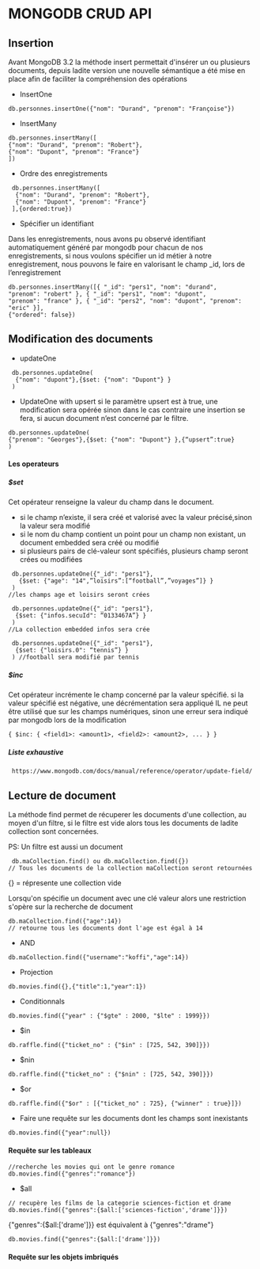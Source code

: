 # MONGODB CRUD API

## Insertion
Avant MongoDB 3.2 la méthode insert permettait d'insérer un ou plusieurs documents, depuis ladite version une nouvelle sémantique a été mise en place afin de faciliter la compréhension des opérations

* InsertOne
```
db.personnes.insertOne({"nom": "Durand", "prenom": "Françoise"})
```

* InsertMany
```
db.personnes.insertMany([
{"nom": "Durand", "prenom": "Robert"},
{"nom": "Dupont", "prenom": "France"}
])
```

* Ordre des enregistrements
```
 db.personnes.insertMany([
  {"nom": "Durand", "prenom": "Robert"},
  {"nom": "Dupont", "prenom": "France"}
 ],{ordered:true})
```

* Spécifier un identifiant

Dans les enregistrements, nous avons pu observé identifiant automatiquement généré
par mongodb pour chacun de nos enregistrements, si nous voulons spécifier un id
métier à notre enregistrement, nous pouvons le faire en valorisant le champ _id, lors de
l’enregistrement
```
db.personnes.insertMany([{ "_id": "pers1", "nom": "durand",
"prenom": "robert" }, { "_id": "pers1", "nom": "dupont",
"prenom": "france" }, { "_id": "pers2", "nom": "dupont", "prenom": "eric" }],
{"ordered": false})
```


## Modification des documents

* updateOne
```
 db.personnes.updateOne(
  {"nom": "dupont"},{$set: {"nom": "Dupont"} }
 )
```

* UpdateOne with upsert
si le paramètre upsert est à true,  une modification sera opérée sinon dans le cas
contraire une insertion se fera, si aucun document n’est concerné par le filtre.
```
db.personnes.updateOne(
{"prenom": "Georges"},{$set: {"nom": "Dupont"} },{“upsert”:true}
)
```


#### Les operateurs
##### $set

Cet opérateur renseigne la valeur du champ dans le document.
  - si le champ n’existe, il sera créé et valorisé avec la valeur précisé,sinon la valeur sera
modifié
  - si le nom du champ contient un point pour un champ non existant, un document
embedded sera créé ou modifié
  - si plusieurs pairs de clé-valeur sont spécifiés, plusieurs champ seront crées ou modifiées

```
 db.personnes.updateOne({"_id": "pers1"},
   {$set: {"age": "14",”loisirs”:[“football”,”voyages”]} }
 ) 
//les champs age et loisirs seront crées
```

```
 db.personnes.updateOne({"_id": "pers1"},
  {$set: {"infos.secuId": “0133467A”} }
 )
//La collection embedded infos sera crée
```
```
 db.personnes.updateOne({"_id": "pers1"},
  {$set: {"loisirs.0": “tennis”} }
 ) //football sera modifié par tennis
```
##### $inc
Cet opérateur incrémente le champ concerné par la valeur spécifié. si la valeur spécifié
est négative, une décrémentation sera appliqué
IL ne peut être utilisé que sur les champs numériques, sinon une erreur sera indiqué
par mongodb lors de la modification
```
{ $inc: { <field1>: <amount1>, <field2>: <amount2>, ... } }
```
 
 ##### Liste exhaustive
 ```
  https://www.mongodb.com/docs/manual/reference/operator/update-field/
 ```

## Lecture de document

La méthode find permet de récuperer les documents d'une collection, au moyen d'un filtre, si le filtre est vide alors tous les documents de ladite collection sont concernées.

PS: Un filtre est aussi un document 

```
 db.maCollection.find() ou db.maCollection.find({})
// Tous les documents de la collection maCollection seront retournées 
```
{} = répresente une collection vide

Lorsqu'on spécifie un document avec une clé valeur alors une restriction s'opère sur la recherche de document
```
db.maCollection.find({"age":14})
// retourne tous les documents dont l'age est égal à 14
```
* AND
```
db.maCollection.find({"username":"koffi","age":14})
```

* Projection
```
db.movies.find({},{"title":1,"year":1})
```
* Conditionnals
```
db.movies.find({"year" : {"$gte" : 2000, "$lte" : 1999}})
```
* $in
```
db.raffle.find({"ticket_no" : {"$in" : [725, 542, 390]}})
```

* $nin
```
db.raffle.find({"ticket_no" : {"$nin" : [725, 542, 390]}})
```
* $or
```
db.raffle.find({"$or" : [{"ticket_no" : 725}, {"winner" : true}]})
```
* Faire une requête sur les documents dont les champs sont inexistants
```
db.movies.find({"year":null})
```
#### Requête sur les tableaux

```
//recherche les movies qui ont le genre romance
db.movies.find({"genres":"romance"})
```
* $all
```
// recupère les films de la categorie sciences-fiction et drame
db.movies.find({"genres":{$all:['sciences-fiction','drame']}})
```

{"genres":{$all:['drame']}} est équivalent à {"genres":"drame"}
```
db.movies.find({"genres":{$all:['drame']}})
```


#### Requête sur les objets imbriqués
